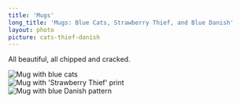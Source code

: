 ```yaml
---
title: 'Mugs'
long_title: 'Mugs: Blue Cats, Strawberry Thief, and Blue Danish'
layout: photo
picture: cats-thief-danish
---
```

All beautiful, all chipped and cracked.

<div class="row">
<div class="4u 12u(mobile) image fit">
<img src="{{-'/assets/images/blue-cats-mug.jpg'|relative_url-}}" alt="Mug with blue cats"/>
</div>
<div class="4u 12u(mobile) image fit">
<img src="{{-'/assets/images/strawberry-thief-mug.jpg'|relative_url-}}" alt="Mug with 'Strawberry Thief' print"/>
</div>
<div class="4u$ 12u(mobile) image fit">
<img src="{{-'/assets/images/blue-danish-mug.jpg'|relative_url-}}" alt="Mug with blue Danish pattern"/>
</div>
</div>

